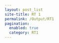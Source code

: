 ```yaml
---
layout: post_list
site-title: RT 1
permalink: /Output/RT1
pagination: 
  enabled: true
  category: RT1
---
```


